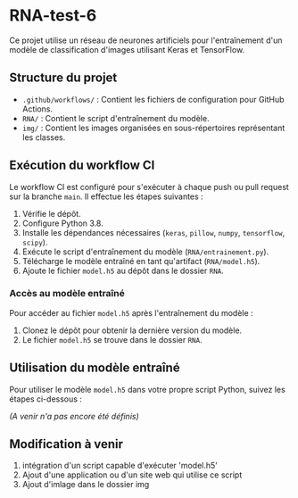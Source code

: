 # RNA-test-6

Ce projet utilise un réseau de neurones artificiels pour l'entraînement d'un modèle de classification d'images utilisant Keras et TensorFlow.

## Structure du projet

- `.github/workflows/` : Contient les fichiers de configuration pour GitHub Actions.
- `RNA/` : Contient le script d'entraînement du modèle.
- `img/` : Contient les images organisées en sous-répertoires représentant les classes.

## Exécution du workflow CI

Le workflow CI est configuré pour s'exécuter à chaque push ou pull request sur la branche `main`. Il effectue les étapes suivantes :

1. Vérifie le dépôt.
2. Configure Python 3.8.
3. Installe les dépendances nécessaires (`keras`, `pillow`, `numpy`, `tensorflow`, `scipy`).
4. Exécute le script d'entraînement du modèle (`RNA/entrainement.py`).
5. Télécharge le modèle entraîné en tant qu'artifact (`RNA/model.h5`).
6. Ajoute le fichier `model.h5` au dépôt dans le dossier `RNA`.

### Accès au modèle entraîné

Pour accéder au fichier `model.h5` après l'entraînement du modèle :

1. Clonez le dépôt pour obtenir la dernière version du modèle.
2. Le fichier `model.h5` se trouve dans le dossier `RNA`.

## Utilisation du modèle entraîné

Pour utiliser le modèle `model.h5` dans votre propre script Python, suivez les étapes ci-dessous :

*(A venir n'a pas encore été définis)*

## Modification à venir

1. intégration d'un script capable d'exécuter 'model.h5'
2. Ajout d'une application ou d'un site web qui utilise ce script
3. Ajout d'imlage dans le dossier img

